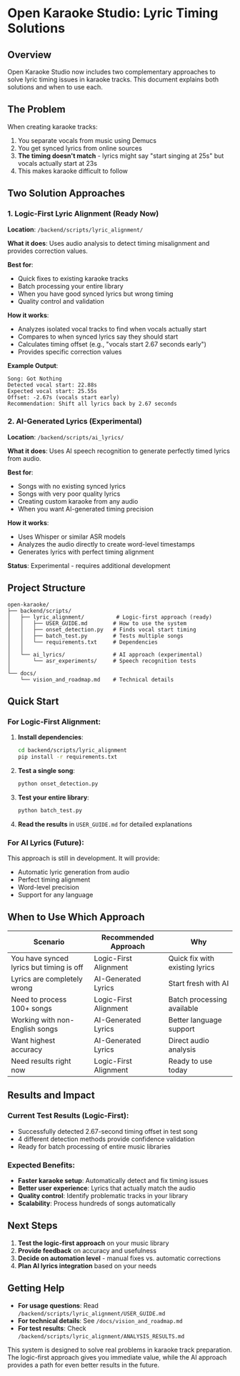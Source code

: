 # Open Karaoke Studio: Lyric Timing Solutions

## Overview

Open Karaoke Studio now includes two complementary approaches to solve lyric timing issues in karaoke tracks. This document explains both solutions and when to use each.

## The Problem

When creating karaoke tracks:
1. You separate vocals from music using Demucs
2. You get synced lyrics from online sources
3. **The timing doesn't match** - lyrics might say "start singing at 25s" but vocals actually start at 23s
4. This makes karaoke difficult to follow

## Two Solution Approaches

### 1. Logic-First Lyric Alignment (Ready Now)
**Location**: `/backend/scripts/lyric_alignment/`

**What it does**: Uses audio analysis to detect timing misalignment and provides correction values.

**Best for**:
- Quick fixes to existing karaoke tracks
- Batch processing your entire library
- When you have good synced lyrics but wrong timing
- Quality control and validation

**How it works**:
- Analyzes isolated vocal tracks to find when vocals actually start
- Compares to when synced lyrics say they should start
- Calculates timing offset (e.g., "vocals start 2.67 seconds early")
- Provides specific correction values

**Example Output**:
```
Song: Got Nothing
Detected vocal start: 22.88s
Expected vocal start: 25.55s
Offset: -2.67s (vocals start early)
Recommendation: Shift all lyrics back by 2.67 seconds
```

### 2. AI-Generated Lyrics (Experimental)
**Location**: `/backend/scripts/ai_lyrics/`

**What it does**: Uses AI speech recognition to generate perfectly timed lyrics from audio.

**Best for**:
- Songs with no existing synced lyrics
- Songs with very poor quality lyrics
- Creating custom karaoke from any audio
- When you want AI-generated timing precision

**How it works**:
- Uses Whisper or similar ASR models
- Analyzes the audio directly to create word-level timestamps
- Generates lyrics with perfect timing alignment

**Status**: Experimental - requires additional development

## Project Structure

```
open-karaoke/
├── backend/scripts/
│   ├── lyric_alignment/          # Logic-first approach (ready)
│   │   ├── USER_GUIDE.md        # How to use the system
│   │   ├── onset_detection.py   # Finds vocal start timing
│   │   ├── batch_test.py        # Tests multiple songs
│   │   └── requirements.txt     # Dependencies
│   │
│   └── ai_lyrics/               # AI approach (experimental)
│       └── asr_experiments/     # Speech recognition tests
│
└── docs/
    └── vision_and_roadmap.md    # Technical details
```

## Quick Start

### For Logic-First Alignment:

1. **Install dependencies**:
   ```bash
   cd backend/scripts/lyric_alignment
   pip install -r requirements.txt
   ```

2. **Test a single song**:
   ```bash
   python onset_detection.py
   ```

3. **Test your entire library**:
   ```bash
   python batch_test.py
   ```

4. **Read the results** in `USER_GUIDE.md` for detailed explanations

### For AI Lyrics (Future):

This approach is still in development. It will provide:
- Automatic lyric generation from audio
- Perfect timing alignment
- Word-level precision
- Support for any language

## When to Use Which Approach

| Scenario | Recommended Approach | Why |
|----------|---------------------|-----|
| You have synced lyrics but timing is off | Logic-First Alignment | Quick fix with existing lyrics |
| Lyrics are completely wrong | AI-Generated Lyrics | Start fresh with AI |
| Need to process 100+ songs | Logic-First Alignment | Batch processing available |
| Working with non-English songs | AI-Generated Lyrics | Better language support |
| Want highest accuracy | AI-Generated Lyrics | Direct audio analysis |
| Need results right now | Logic-First Alignment | Ready to use today |

## Results and Impact

### Current Test Results (Logic-First):
- Successfully detected 2.67-second timing offset in test song
- 4 different detection methods provide confidence validation
- Ready for batch processing of entire music libraries

### Expected Benefits:
- **Faster karaoke setup**: Automatically detect and fix timing issues
- **Better user experience**: Lyrics that actually match the audio
- **Quality control**: Identify problematic tracks in your library
- **Scalability**: Process hundreds of songs automatically

## Next Steps

1. **Test the logic-first approach** on your music library
2. **Provide feedback** on accuracy and usefulness
3. **Decide on automation level** - manual fixes vs. automatic corrections
4. **Plan AI lyrics integration** based on your needs

## Getting Help

- **For usage questions**: Read `/backend/scripts/lyric_alignment/USER_GUIDE.md`
- **For technical details**: See `/docs/vision_and_roadmap.md`
- **For test results**: Check `/backend/scripts/lyric_alignment/ANALYSIS_RESULTS.md`

This system is designed to solve real problems in karaoke track preparation. The logic-first approach gives you immediate value, while the AI approach provides a path for even better results in the future.
